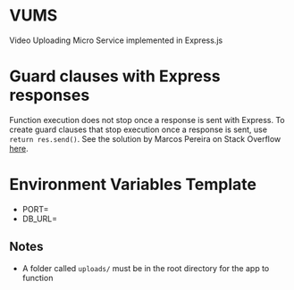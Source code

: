 # VUMS
Video Uploading Micro Service implemented in Express.js

# Guard clauses with Express responses
Function execution does not stop once a response is sent with Express.
To create guard clauses that stop execution once a response is sent, use `return res.send()`.
See the solution by Marcos Pereira on Stack Overflow [here](https://stackoverflow.com/a/25038317).

# Environment Variables Template
- PORT=
- DB_URL=

## Notes
- A folder called `uploads/` must be in the root directory for the app to function 
